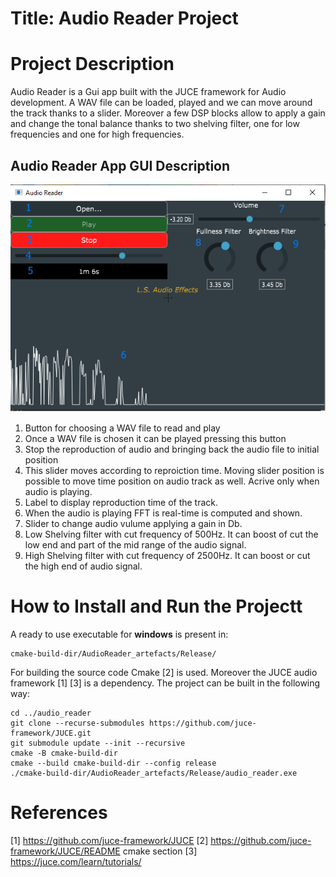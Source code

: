 # Title: Audio Reader Project

# Project Description

Audio Reader is a Gui app built with the JUCE framework for Audio development. A WAV file can be loaded, played and we can move around the track thanks to a slider.
Moreover a few DSP blocks allow to apply a gain and change the tonal balance thanks to two shelving filter, one for low frequencies and one for high frequencies.  

## Audio Reader App GUI Description 

![reader_numbered](figs/reader_numbered.PNG)

1. Button for choosing a WAV file to read and play
2. Once a WAV file is chosen it can be played pressing this button
3. Stop the reproduction of audio and bringing back the audio file to initial position
4. This slider moves according to reproiction time. Moving slider position is possible to move time position on audio track as well. Acrive only when audio is playing.
5. Label to display reproduction time of the track.
6. When the audio is playing FFT is real-time is computed and shown.
7. Slider to change audio vulume applying a gain in Db.
8. Low Shelving filter with cut frequency of 500Hz. It can boost of cut the low end and part of the mid range of the audio signal.
9. High Shelving filter with cut frequency of 2500Hz. It can boost or cut the high end of audio signal. 

# How to Install and Run the Projectt

A ready to use executable for **windows** is present in: 

    cmake-build-dir/AudioReader_artefacts/Release/

For building the source code Cmake [2] is used. Moreover the JUCE audio framework [1] [3] is a dependency.
The project can be built in the following way:

    cd ../audio_reader
    git clone --recurse-submodules https://github.com/juce-framework/JUCE.git
    git submodule update --init --recursive
    cmake -B cmake-build-dir
    cmake --build cmake-build-dir --config release
    ./cmake-build-dir/AudioReader_artefacts/Release/audio_reader.exe

# References

[1] https://github.com/juce-framework/JUCE
[2] https://github.com/juce-framework/JUCE/README cmake section
[3] https://juce.com/learn/tutorials/